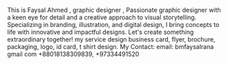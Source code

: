 This is Faysal Ahmed , graphic designer , Passionate graphic designer with a keen eye for detail and a creative approach to visual storytelling. Specializing in branding, illustration, and digital design, I bring concepts to life with innovative and impactful designs. Let's create something extraordinary together!
my service design 
business card, flyer, brochure, packaging, logo, id card, t shirt design.
My Contact: 
email: bmfaysalrana gmail com
+88018138309839, 
+97334491520

<!--
**Bmfaysal/bmfaysal** is a ✨ _special_ ✨ repository because its `README.md` (this file) appears on your GitHub profile.

Here are some ideas to get you started:

- 🔭 I’m currently working on ...
- 🌱 I’m currently learning ...
- 👯 I’m looking to collaborate on ...
- 🤔 I’m looking for help with ...
- 💬 Ask me about ...
- 📫 How to reach me: ...
- 😄 Pronouns: ...
- ⚡ Fun fact: ...
-->
